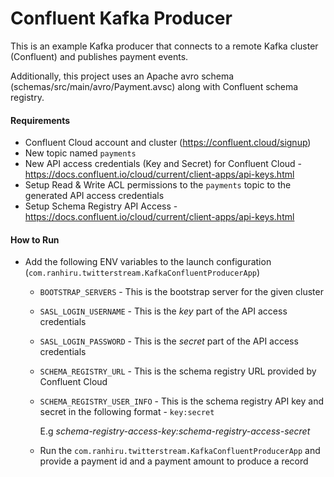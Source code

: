 # Confluent Kafka Producer

This is an example Kafka producer that connects to a remote Kafka cluster (Confluent) and publishes payment events.

Additionally, this project uses an Apache avro schema (schemas/src/main/avro/Payment.avsc) along with Confluent schema registry.

#### Requirements

* Confluent Cloud account and cluster (https://confluent.cloud/signup)
* New topic named `payments`
* New API access credentials (Key and Secret) for Confluent Cloud - https://docs.confluent.io/cloud/current/client-apps/api-keys.html
* Setup Read & Write ACL permissions to the `payments` topic to the generated API access credentials
* Setup Schema Registry API Access - https://docs.confluent.io/cloud/current/client-apps/api-keys.html

#### How to Run

* Add the following ENV variables to the launch configuration (`com.ranhiru.twitterstream.KafkaConfluentProducerApp`)
    * `BOOTSTRAP_SERVERS`  - This is the bootstrap server for the given cluster
    * `SASL_LOGIN_USERNAME` - This is the *key* part of the API access credentials
    * `SASL_LOGIN_PASSWORD` - This is the *secret* part of the API access credentials
    * `SCHEMA_REGISTRY_URL` - This is the schema registry URL provided by Confluent Cloud
    * `SCHEMA_REGISTRY_USER_INFO` - This is the schema registry API key and secret in the following format - `key:secret`

       E.g _schema-registry-access-key:schema-registry-access-secret_

    * Run the `com.ranhiru.twitterstream.KafkaConfluentProducerApp` and provide a payment id and a payment amount to produce a record

